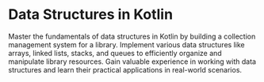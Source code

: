 # Data Structures in Kotlin

Master the fundamentals of data structures in Kotlin by building a collection management system for a library. Implement various data structures like arrays, linked lists, stacks, and queues to efficiently organize and manipulate library resources. Gain valuable experience in working with data structures and learn their practical applications in real-world scenarios.
